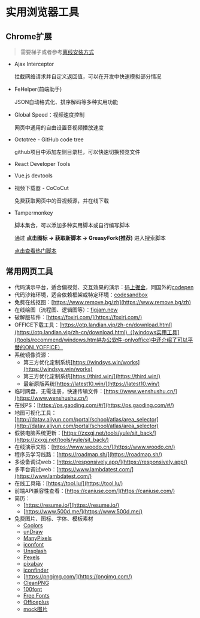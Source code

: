 # 实用浏览器工具

## Chrome扩展

> 需要梯子或者参考[离线安装方式](https://zhuanlan.zhihu.com/p/80305764)

- Ajax Interceptor

    拦截网络请求并自定义返回值，可以在开发中快速模拟部分情况

- FeHelper(前端助手)

    JSON自动格式化、排序解码等多种实用功能

- Global Speed：视频速度控制

    网页中通用的自由设置音视频播放速度

- Octotree - GitHub code tree

    github项目中添加左侧目录栏，可以快速切换预览文件

- React Developer Tools

- Vue.js devtools

- 视频下载器 - CoCoCut

    免费获取网页中的音视频源，并在线下载

- Tampermonkey

    脚本集合，可以添加多种实用脚本或自行编写脚本

    通过 **点击图标 -> 获取新脚本 -> GreasyFork(推荐)** 进入搜索脚本
    
    [点击查看热门脚本](https://greasyfork.org/zh-CN/scripts?sort=total_installs)

## 常用网页工具

- 代码演示平台，适合偏视觉、交互效果的演示：[码上掘金](https://code.juejin.cn/)，同国外的[codepen](https://codepen.io/)
- 代码沙箱环境，适合依赖框架或特定环境：[codesandbox](https://codesandbox.io/s/)
- 免费在线抠图：[https://www.remove.bg/zh](https://www.remove.bg/zh)
- 在线绘图（流程图、逻辑图等）：[figjam.new](figjam.new)
- 破解版软件：[https://foxirj.com/](https://foxirj.com/)
- OFFICE下载工具：[https://otp.landian.vip/zh-cn/download.html](https://otp.landian.vip/zh-cn/download.html)（[windows实用工具](/tools/recommend/windows.html#办公软件-onlyoffice)中还介绍了可以平替的ONLYOFFICE）
- 系统镜像资源：
  - 第三方优化定制系统[https://windsys.win/works](https://windsys.win/works)
  - 第三方优化定制系统[https://third.win/](https://third.win/)
  - 最新原版系统[https://latest10.win/](https://latest10.win/)
- 临时网盘，无需注册，快速传输文件：[https://www.wenshushu.cn/](https://www.wenshushu.cn/)
- 在线PS：[https://ps.gaoding.com/#/](https://ps.gaoding.com/#/)
- 地图可视化工具：[http://datav.aliyun.com/portal/school/atlas/area_selector](http://datav.aliyun.com/portal/school/atlas/area_selector)
- 假装电脑系统更新：[https://zxxgj.net/tools/yule/sit_back/](https://zxxgj.net/tools/yule/sit_back/)
- 在线演示文档：[https://www.woodo.cn/](https://www.woodo.cn/)
- 程序员学习线路：[https://roadmap.sh/](https://roadmap.sh/)
- 多设备调试web：[https://responsively.app/](https://responsively.app/)
- 多平台调试web：[https://www.lambdatest.com/](https://www.lambdatest.com/)
- 在线工具箱：[https://tool.lu/](https://tool.lu/)
- 前端API兼容性查看：[https://caniuse.com/](https://caniuse.com/)
- 简历：
    - [https://resume.io/](https://resume.io/)
    - [https://www.500d.me/](https://www.500d.me/)
- 免费图片、图标、字体、模板素材
    - [Coolors](https://coolors.co/palettes/trending)
    - [unDraw](https://undraw.co/illustrations)
    - [ManyPixels](https://www.manypixels.co/gallery)
    - [iconfont](https://www.iconfont.cn/)
    - [Unsplash](https://unsplash.com/)
    - [Pexels](https://www.pexels.com/zh-cn/)
    - [pixabay](https://pixabay.com/)
    - [iconfinder](https://www.iconfinder.com/)
    - [https://pngimg.com/](https://pngimg.com/)
    - [CleanPNG](https://www.cleanpng.com/)
    - [100font](https://www.100font.com/)
    - [Free Fonts](https://www.fontspace.com/)
    - [Officeplus](https://www.officeplus.cn/)
    - [mock图片](https://dummyimage.com/200x200)

